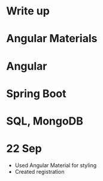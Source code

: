 # Write up

# Angular Materials
# Angular 
# Spring Boot
# SQL, MongoDB

# 22 Sep
- Used Angular Material for styling
- Created registration